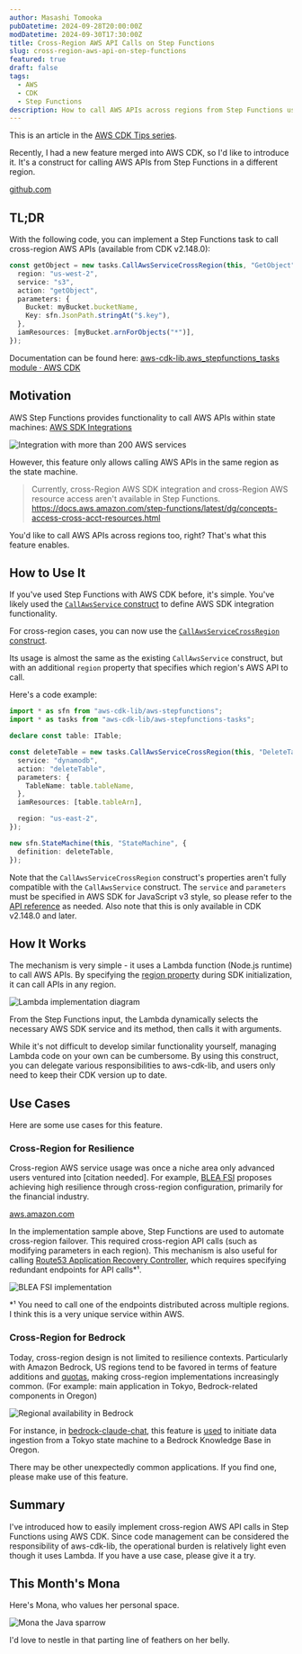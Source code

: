 ```yaml
---
author: Masashi Tomooka
pubDatetime: 2024-09-28T20:00:00Z
modDatetime: 2024-09-30T17:30:00Z
title: Cross-Region AWS API Calls on Step Functions
slug: cross-region-aws-api-on-step-functions
featured: true
draft: false
tags:
  - AWS
  - CDK
  - Step Functions
description: How to call AWS APIs across regions from Step Functions using a new AWS CDK construct.
---
```


This is an article in the [AWS CDK Tips series](https://tmokmss.hatenablog.com/entry/aws_cdk_tips).

Recently, I had a new feature merged into AWS CDK, so I'd like to introduce it. It's a construct for calling AWS APIs from Step Functions in a different region.

[github.com](https://github.com/aws/aws-cdk/pull/30061)

## TL;DR

With the following code, you can implement a Step Functions task to call cross-region AWS APIs (available from CDK v2.148.0):

```typescript
const getObject = new tasks.CallAwsServiceCrossRegion(this, "GetObject", {
  region: "us-west-2",
  service: "s3",
  action: "getObject",
  parameters: {
    Bucket: myBucket.bucketName,
    Key: sfn.JsonPath.stringAt("$.key"),
  },
  iamResources: [myBucket.arnForObjects("*")],
});
```

Documentation can be found here: [aws-cdk-lib.aws_stepfunctions_tasks module · AWS CDK](https://docs.aws.amazon.com/cdk/api/v2/docs/aws-cdk-lib.aws_stepfunctions_tasks-readme.html#cross-region-aws-api-call)

## Motivation

AWS Step Functions provides functionality to call AWS APIs within state machines: [AWS SDK Integrations](https://docs.aws.amazon.com/step-functions/latest/dg/supported-services-awssdk.html)

![Integration with more than 200 AWS services](./images/aws-sdk-integrations.png)

However, this feature only allows calling AWS APIs in the same region as the state machine.

> Currently, cross-Region AWS SDK integration and cross-Region AWS resource access aren't available in Step Functions.
> <https://docs.aws.amazon.com/step-functions/latest/dg/concepts-access-cross-acct-resources.html>

You'd like to call AWS APIs across regions too, right? That's what this feature enables.

## How to Use It

If you've used Step Functions with AWS CDK before, it's simple. You've likely used the [`CallAwsService` construct](https://docs.aws.amazon.com/cdk/api/v2/docs/aws-cdk-lib.aws_stepfunctions_tasks.CallAwsService.html) to define AWS SDK integration functionality.

For cross-region cases, you can now use the [`CallAwsServiceCrossRegion` construct](https://docs.aws.amazon.com/cdk/api/v2/docs/aws-cdk-lib.aws_stepfunctions_tasks.CallAwsServiceCrossRegion.html).

Its usage is almost the same as the existing `CallAwsService` construct, but with an additional `region` property that specifies which region's AWS API to call.

Here's a code example:

```typescript
import * as sfn from "aws-cdk-lib/aws-stepfunctions";
import * as tasks from "aws-cdk-lib/aws-stepfunctions-tasks";

declare const table: ITable;

const deleteTable = new tasks.CallAwsServiceCrossRegion(this, "DeleteTable", {
  service: "dynamodb",
  action: "deleteTable",
  parameters: {
    TableName: table.tableName,
  },
  iamResources: [table.tableArn],

  region: "us-east-2",
});

new sfn.StateMachine(this, "StateMachine", {
  definition: deleteTable,
});
```

Note that the `CallAwsServiceCrossRegion` construct's properties aren't fully compatible with the `CallAwsService` construct. The `service` and `parameters` must be specified in AWS SDK for JavaScript v3 style, so please refer to the [API reference](https://docs.aws.amazon.com/AWSJavaScriptSDK/v3/latest/) as needed. Also note that this is only available in CDK v2.148.0 and later.

## How It Works

The mechanism is very simple - it uses a Lambda function (Node.js runtime) to call AWS APIs. By specifying the [region property](https://docs.aws.amazon.com/sdk-for-javascript/v3/developer-guide/setting-region.html#setting-region-constructor) during SDK initialization, it can call APIs in any region.

![Lambda implementation diagram](./images/lambda-implementation.png)

From the Step Functions input, the Lambda dynamically selects the necessary AWS SDK service and its method, then calls it with arguments.

While it's not difficult to develop similar functionality yourself, managing Lambda code on your own can be cumbersome. By using this construct, you can delegate various responsibilities to aws-cdk-lib, and users only need to keep their CDK version up to date.

## Use Cases

Here are some use cases for this feature.

### Cross-Region for Resilience

Cross-region AWS service usage was once a niche area only advanced users ventured into [citation needed]. For example, [BLEA FSI](https://github.com/aws-samples/baseline-environment-on-aws-for-financial-services-institute) proposes achieving high resilience through cross-region configuration, primarily for the financial industry.

[aws.amazon.com](https://aws.amazon.com/jp/blogs/news/bleafsi-update-v1-3-0/)

In the implementation sample above, Step Functions are used to automate cross-region failover. This required cross-region API calls (such as modifying parameters in each region). This mechanism is also useful for calling [Route53 Application Recovery Controller](https://docs.aws.amazon.com/routing-control/latest/APIReference/API_UpdateRoutingControlState.html), which requires specifying redundant endpoints for API calls\*¹.

![BLEA FSI implementation](./images/blea-fsi.png)

\*¹ You need to call one of the endpoints distributed across multiple regions. I think this is a very unique service within AWS.

### Cross-Region for Bedrock

Today, cross-region design is not limited to resilience contexts. Particularly with Amazon Bedrock, US regions tend to be favored in terms of feature additions and [quotas](https://docs.aws.amazon.com/bedrock/latest/userguide/quotas.html), making cross-region implementations increasingly common. (For example: main application in Tokyo, Bedrock-related components in Oregon)

![Regional availability in Bedrock](./images/bedrock-regions.png)

For instance, in [bedrock-claude-chat](https://github.com/aws-samples/bedrock-claude-chat), this feature is [used](https://github.com/aws-samples/bedrock-claude-chat/blob/82a6912e87bb0a7ae81268e0cceb1399b557e5d1/cdk/lib/constructs/embedding.ts#L479-L524) to initiate data ingestion from a Tokyo state machine to a Bedrock Knowledge Base in Oregon.

There may be other unexpectedly common applications. If you find one, please make use of this feature.

## Summary

I've introduced how to easily implement cross-region AWS API calls in Step Functions using AWS CDK.
Since code management can be considered the responsibility of aws-cdk-lib, the operational burden is relatively light even though it uses Lambda.
If you have a use case, please give it a try.

## This Month's Mona

Here's Mona, who values her personal space.

![Mona the Java sparrow](./images/mona-bird.jpg)

I'd love to nestle in that parting line of feathers on her belly.
